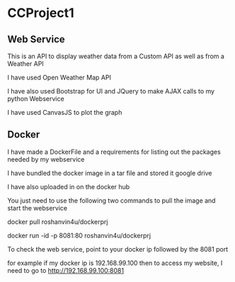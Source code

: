 # CCProject1

## Web Service

This is an API to display weather data from a Custom API as well as from a Weather API

I have used Open Weather Map API

I have also used Bootstrap for UI and JQuery to make AJAX calls to my python Webservice

I have used CanvasJS to plot the graph

## Docker

I have made a DockerFile and a requirements for listing out the packages needed by my webservice

I have bundled the docker image in a tar file and stored it google drive

I have also uploaded in on the docker hub

You just need to use the following two commands to pull the image and start the webservice

docker pull roshanvin4u/dockerprj

docker run -id -p 8081:80 roshanvin4u/dockerprj 

To check the web service, point to your docker ip followed by the 8081 port

for example if my docker ip is 192.168.99.100 then to access my website, I need to go to http://192.168.99.100:8081
